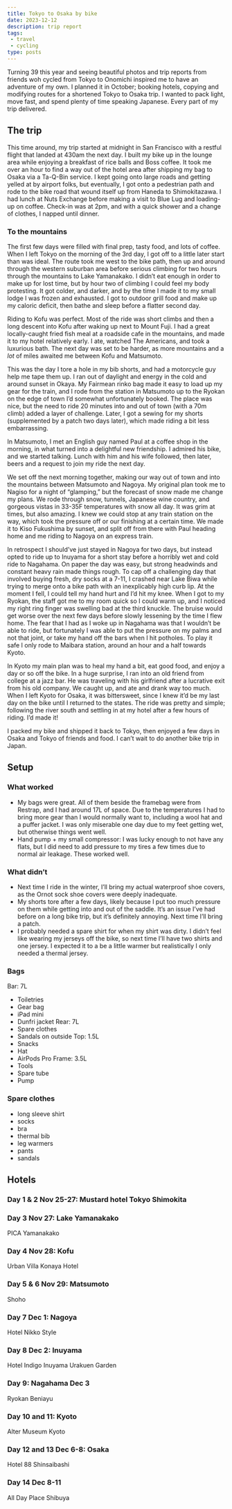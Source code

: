 ```yaml
---
title: Tokyo to Osaka by bike
date: 2023-12-12
description: trip report
tags: 
 - travel
 - cycling
type: posts
---
```

 
Turning 39 this year and seeing beautiful photos and trip reports from friends woh cycled from Tokyo to Onomichi inspired me to have an adventure of my own. I planned it in October; booking hotels, copying and modifying routes for a shortened Tokyo to Osaka trip. I wanted to pack light, move fast, and spend plenty of time speaking Japanese. Every part of my trip delivered.

## The trip
This time around, my trip started at midnight in San Francisco with a restful flight that landed at 430am the next day. I built my bike up in the lounge area while enjoying a breakfast of rice balls and Boss coffee. It took me over an hour to find a way out of the hotel area after shipping my bag to Osaka via a Ta-Q-Bin service. I kept going onto large roads and getting yelled at by airport folks, but eventually, I got onto a pedestrian path and rode to the bike road that wound itself up from Haneda to Shimokitazawa. I had lunch at Nuts Exchange before making a visit to Blue Lug and loading-up on coffee. Check-in was at 2pm, and with a quick shower and a change of clothes, I napped until dinner.


### To the mountains
The first few days were filled with final prep, tasty food, and lots of coffee. When I left Tokyo on the morning of the 3rd day, I got off to a little later start than was ideal. The route took me west to the bike path, then up and around through the western suburban area before serious climbing for two hours through the mountains to Lake Yamanakako. I didn’t eat enough in order to make up for lost time, but by hour two of climbing I could feel my body protesting. It got colder, and darker, and by the time I made it to my small lodge I was frozen and exhausted. I got to outdoor grill food and make up my caloric deficit, then bathe and sleep before a flatter second day. 

Riding to Kofu was perfect. Most of the ride was short climbs and then a long descent into Kofu after waking up next to Mount Fuji. I had a great locally-caught fried fish meal at a roadside cafe in the mountains, and made it to my hotel relatively early. I ate, watched The Americans, and took a luxurious bath. The next day was set to be harder, as more mountains and a _lot_ of miles awaited me between Kofu and Matsumoto.
 
This was the day I tore a hole in my bib shorts, and had a motorcycle guy help me tape them up.  I ran out of daylight and energy in the cold and around sunset in Okaya. My Fairmean rinko bag made it easy to load up my gear for the train, and I rode from the station in Matsumoto up to the Ryokan on the edge of town I’d somewhat unfortunately booked. The place was nice, but the need to ride 20 minutes into and out of town (with a 70m climb) added a layer of challenge. Later, I got a sewing for my shorts (supplemented by a patch two days later), which made riding a bit less embarrassing. 

In Matsumoto, I met an English guy named Paul at a coffee shop in the morning, in what turned into a delightful new friendship. I admired his bike, and we started talking. Lunch with him and his wife followed, then later, beers and a request to join my ride the next day. 

We set off the next morning together, making our way out of town and into the mountains between Matsumoto and Nagoya. My original plan took me to Nagiso for a night of “glamping,” but the forecast of snow made me change my plans. We rode through snow, tunnels, Japanese wine country, and gorgeous vistas in 33-35F temperatures with snow all day. It was grim at times, but also amazing. I knew we could stop at any train station on the way, which took the pressure off or our finishing at a certain time. We made it to Kiso Fukushima by sunset, and split off from there with Paul heading home and me riding to Nagoya on an express train. 

In retrospect I should’ve just stayed in Nagoya for two days, but instead opted to ride up to Inuyama for a short stay before a horribly wet and cold ride to Nagahama. On paper the day was easy, but strong headwinds and constant heavy rain made things rough. To cap off a challenging day that involved buying fresh, dry socks at a 7-11, I crashed near Lake Biwa while trying to merge onto a bike path with an inexplicably high curb lip. At the moment I fell, I could tell my hand hurt and I’d hit my knee. When I got to my Ryokan, the staff got me to my room quick so I could warm up, and I noticed my right ring finger was swelling bad at the third knuckle. The bruise would get worse over the next few days before slowly lessening by the time I flew home. The fear that I had as I woke up in Nagahama was that I wouldn’t be able to ride, but fortunately I was able to put the pressure on my palms and not that joint, or take my hand off the bars when I hit potholes. To play it safe I only rode to Maibara station, around an hour and a half towards Kyoto. 

In Kyoto my main plan was to heal my hand a bit, eat good food, and enjoy a day or so off the bike. In a huge surprise, I ran into an old friend from college at a jazz bar. He was traveling with his girlfriend after a lucrative exit from his old company. We caught up, and ate and drank way too much. When I left Kyoto for Osaka, it was bittersweet, since I knew it’d be my last day on the bike until I returned to the states. The ride was pretty and simple; following the river south and settling in at my hotel after a few hours of riding. I’d made it!

I packed my bike and shipped it back to Tokyo, then enjoyed a few days in Osaka  and Tokyo of friends and food. I can’t wait to do another bike trip in Japan.

## Setup

### What worked
- My bags were great. All of them beside the framebag were from Restrap, and I had around 17L of space. Due to the temperatures I had to bring more gear than I would normally want to, including a wool hat and a puffer jacket. I was only miserable one day due to my feet getting wet, but otherwise things went well.
- Hand pump + my small compressor: I was lucky enough to not have any flats, but I did need to add pressure to my tires a few times due to normal air leakage. These worked well.

### What didn’t
- Next time I ride in the winter, I’ll bring my actual waterproof shoe covers, as the Ornot sock shoe covers were deeply inadequate.
- My shorts tore after a few days, likely because I put too much pressure on them while getting into and out of the saddle. It’s an issue I’ve had before on a long bike trip, but it’s definitely annoying. Next time I’ll bring a patch.
- I probably needed a spare shirt for when my shirt was dirty. I didn’t feel like wearing my jerseys off the bike, so next time I’ll have two shirts and one jersey. I expected it to a be a little warmer but realistically I only needed a thermal jersey. 

### Bags

Bar: 7L
- Toiletries
- Gear bag
- iPad mini 
- Dunfri jacket
Rear: 7L
- Spare clothes
- Sandals on outside
Top: 1.5L
- Snacks
- Hat
- AirPods Pro
Frame: 3.5L
- Tools
- Spare tube
- Pump

### Spare clothes

- long sleeve shirt
- socks
- bra
- thermal bib
- leg warmers
- pants
- sandals

## Hotels

### Day 1 & 2 Nov 25-27: Mustard hotel Tokyo Shimokita

### Day 3 Nov 27: Lake Yamanakako

PICA Yamanakako

### Day 4 Nov 28: Kofu

Urban Villa Konaya Hotel

### Day 5 & 6 Nov 29: Matsumoto

Shoho

### Day 7 Dec 1: Nagoya

Hotel Nikko Style

### Day 8 Dec 2: Inuyama

Hotel Indigo Inuyama Urakuen Garden

### Day 9: Nagahama Dec 3

Ryokan Beniayu

### Day 10 and 11: Kyoto

Alter Museum Kyoto

### Day 12 and 13 Dec 6-8: Osaka

Hotel 88 Shinsaibashi

### Day 14 Dec 8-11

All Day Place Shibuya